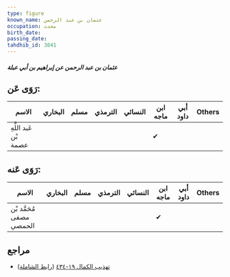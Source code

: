 ```yaml
---
type: figure
known_name: عثمان بن عبد الرحمن
occupation: محدث
birth_date:
passing_date:
tahdhib_id: 3841
---
```

##### عثمان بن عبد الرحمن عن إبراهيم بن أبي عبلة

## رَوَى عَن:
| الاسم                 | البخاري | مسلم | الترمذي | النسائي | ابن ماجه | أبي داود | Others |
| --------------------- | ------- | ---- | ------- | ------- | -------- | -------- | ------ |
| عَبد اللَّهِ بْن عصمة |         |      |         |         | ✔        |          |        |
## رَوَى عَنه:
| الاسم                    | البخاري | مسلم | الترمذي | النسائي | ابن ماجه | أبي داود | Others |
| ------------------------ | ------- | ---- | ------- | ------- | -------- | -------- | ------ |
| مُحَمَّد بْن مصفى الحمصي |         |      |         |         | ✔        |          |        |
## مراجع
- [تهذيب الكمال ١٩-٤٣٤](obsidian://open?vault=Tahdhib-al-Kamal&file=Figures/٣٨٤١-عثمان%20بن%20عبد%20الرحمن%20عن%20إبراهيم%20بن%20أبي%20عبلة) ([رابط الشاملة](https://shamela.ws/book/3722/10008))